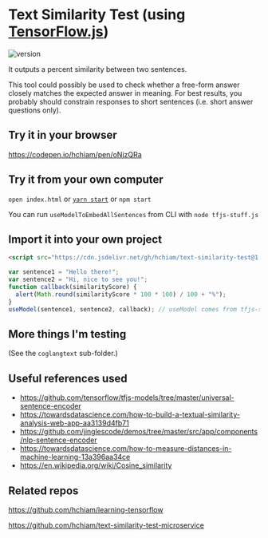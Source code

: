 # Text Similarity Test (using [TensorFlow.js](https://github.com/hchiam/learning-tensorflow))

![version](https://img.shields.io/github/release/hchiam/text-similarity-test)

It outputs a percent similarity between two sentences.

This tool could possibly be used to check whether a free-form answer closely matches the expected answer in meaning. For best results, you probably should constrain responses to short sentences (i.e. short answer questions only).

## Try it in your browser

<https://codepen.io/hchiam/pen/oNjzQRa>

## Try it from your own computer

`open index.html` or [`yarn start`](https://github.com/hchiam/learning-yarn) or `npm start`

You can run `useModelToEmbedAllSentences` from CLI with `node tfjs-stuff.js`

## Import it into your own project

```html
<script src="https://cdn.jsdelivr.net/gh/hchiam/text-similarity-test@1.0.0/tfjs-stuff.js"></script>
```

```js
var sentence1 = "Hello there!";
var sentence2 = "Hi, nice to see you!";
function callback(similarityScore) {
  alert(Math.round(similarityScore * 100 * 100) / 100 + "%");
}
useModel(sentence1, sentence2, callback); // useModel comes from tfjs-stuff.js
```

## More things I'm testing

(See the `coglangtext` sub-folder.)

## Useful references used

- https://github.com/tensorflow/tfjs-models/tree/master/universal-sentence-encoder
- https://towardsdatascience.com/how-to-build-a-textual-similarity-analysis-web-app-aa3139d4fb71
- https://github.com/jinglescode/demos/tree/master/src/app/components/nlp-sentence-encoder
- https://towardsdatascience.com/how-to-measure-distances-in-machine-learning-13a396aa34ce
- https://en.wikipedia.org/wiki/Cosine_similarity

## Related repos

<https://github.com/hchiam/learning-tensorflow>

<https://github.com/hchiam/text-similarity-test-microservice>
